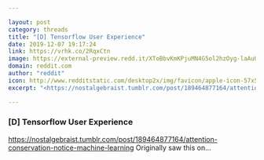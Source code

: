 ```yaml
---

layout: post
category: threads
title: "[D] Tensorflow User Experience"
date: 2019-12-07 19:17:24
link: https://vrhk.co/2RqxCtn
image: https://external-preview.redd.it/XToBbvKmKPjuMN4G5ol2hzOyg-laAuUegIiWpzXGJmk.jpg?width=512&height=268.062827225&auto=webp&s=80c8e99f6b10a68d6d683e0ed33503ac418ef23f
domain: reddit.com
author: "reddit"
icon: http://www.redditstatic.com/desktop2x/img/favicon/apple-icon-57x57.png
excerpt: "<https://nostalgebraist.tumblr.com/post/189464877164/attention-conservation-notice-machine-learning> Originally saw this on..."

---
```


### [D] Tensorflow User Experience

<https://nostalgebraist.tumblr.com/post/189464877164/attention-conservation-notice-machine-learning> Originally saw this on...